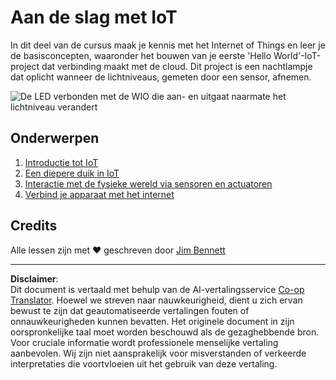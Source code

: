 <!--
CO_OP_TRANSLATOR_METADATA:
{
  "original_hash": "e2b1b891b08ef7633d285547fbe73290",
  "translation_date": "2025-08-27T21:40:03+00:00",
  "source_file": "1-getting-started/README.md",
  "language_code": "nl"
}
-->
# Aan de slag met IoT

In dit deel van de cursus maak je kennis met het Internet of Things en leer je de basisconcepten, waaronder het bouwen van je eerste 'Hello World'-IoT-project dat verbinding maakt met de cloud. Dit project is een nachtlampje dat oplicht wanneer de lichtniveaus, gemeten door een sensor, afnemen.

![De LED verbonden met de WIO die aan- en uitgaat naarmate het lichtniveau verandert](../../../images/wio-running-assignment-1-1.gif)

## Onderwerpen

1. [Introductie tot IoT](lessons/1-introduction-to-iot/README.md)
1. [Een diepere duik in IoT](lessons/2-deeper-dive/README.md)
1. [Interactie met de fysieke wereld via sensoren en actuatoren](lessons/3-sensors-and-actuators/README.md)
1. [Verbind je apparaat met het internet](lessons/4-connect-internet/README.md)

## Credits

Alle lessen zijn met ♥️ geschreven door [Jim Bennett](https://GitHub.com/JimBobBennett)

---

**Disclaimer**:  
Dit document is vertaald met behulp van de AI-vertalingsservice [Co-op Translator](https://github.com/Azure/co-op-translator). Hoewel we streven naar nauwkeurigheid, dient u zich ervan bewust te zijn dat geautomatiseerde vertalingen fouten of onnauwkeurigheden kunnen bevatten. Het originele document in zijn oorspronkelijke taal moet worden beschouwd als de gezaghebbende bron. Voor cruciale informatie wordt professionele menselijke vertaling aanbevolen. Wij zijn niet aansprakelijk voor misverstanden of verkeerde interpretaties die voortvloeien uit het gebruik van deze vertaling.